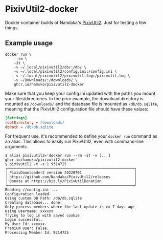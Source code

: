 # PixivUtil2-docker

Docker container builds of Nandaka's [PixivUtil2](https://github.com/Nandaka/PixivUtil2/).
Just for testing a few things.

## Example usage

```shell
docker run \
    --rm \
    -it \
    -v ~/.local/pixivutil2/db/:/db/ \
    -v ~/.local/pixivutil2/config.ini:/config.ini \
    -v ~/.local/pixivutil2/pixivutil.log:/pixivutil.log \
    -v ~/Downloads/:/downloads/ \
    ghcr.io/hamuko/pixivutil2-docker
```

Make sure that you keep your config.ini updated with the paths you mount your files/directories. In the prior example, the download directory is mounted as `/downloads/` and the database file is mounted as `/db/db.sqlite`, meaning that the PixivUtil2 configuration file should have these values:

```ini
[Settings]
rootDirectory = /downloads/
dbPath = /db/db.sqlite
```

For frequent use, it's recommended to define your `docker run` command as an alias. This allows to easily run PixivUtil2, even with command-line arguments.

```shell
$ alias pixivutil2='docker run --rm -it -v [...] ghcr.io/hamuko/pixivutil2-docker'
$ pixivutil2 -x -s 1 9314725
┌──────────────────────────────────────────────────────────┐
│ PixivDownloader2 version 20220701                        │
│ https://github.com/Nandaka/PixivUtil2/releases           │
│ Donate at https://bit.ly/PixivUtilDonation               │
└──────────────────────────────────────────────────────────┘
Reading //config.ini ...
Configuration loaded.
Using custom DB Path: /db/db.sqlite
Creating database... done.
Only process members where the last update is >= 7 days ago
Using Username: xxxxxx
Trying to log in with saved cookie
Login successful.
My User Id: xxxxxx.
Premium User: False.
Processing Member Id: 9314725
```
